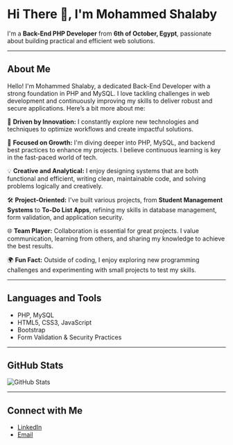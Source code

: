 # Hi There 👋, I'm Mohammed Shalaby

I'm a **Back-End PHP Developer** from **6th of October, Egypt**, passionate about building practical and efficient web solutions.

---

## About Me
Hello! I'm Mohammed Shalaby, a dedicated Back-End Developer with a strong foundation in PHP and MySQL. I love tackling challenges in web development and continuously improving my skills to deliver robust and secure applications. Here’s a bit more about me:

🚀 **Driven by Innovation:** I constantly explore new technologies and techniques to optimize workflows and create impactful solutions.  

🎯 **Focused on Growth:** I'm diving deeper into PHP, MySQL, and backend best practices to enhance my projects. I believe continuous learning is key in the fast-paced world of tech.  

💡 **Creative and Analytical:** I enjoy designing systems that are both functional and efficient, writing clean, maintainable code, and solving problems logically and creatively.  

🛠️ **Project-Oriented:** I've built various projects, from **Student Management Systems** to **To-Do List Apps**, refining my skills in database management, form validation, and application security.  

🌐 **Team Player:** Collaboration is essential for great projects. I value communication, learning from others, and sharing my knowledge to achieve the best results.  

🌍 **Fun Fact:** Outside of coding, I enjoy exploring new programming challenges and experimenting with small projects to test my skills.

---

## Languages and Tools
- PHP, MySQL  
- HTML5, CSS3, JavaScript  
- Bootstrap  
- Form Validation & Security Practices

---

## GitHub Stats
![GitHub Stats](https://github-readme-stats.vercel.app/api?username=shalaby1222&show_icons=true&theme=radical)


---

## Connect with Me
- [LinkedIn](www.linkedin.com/in/moredash)  
- [Email](momoshalaby46@gamil.com)
